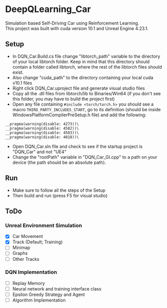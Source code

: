 # DeepQLearning_Car
Simulation based Self-Driving Car using Reinforcement Learning.\
This project was built with cuda version 10.1 and Unreal Engine 4.23.1.

## Setup
* In DQN_Car.Build.cs file change "libtorch_path" variable to the directory of your local libtorch folder. Keep in mind that this directory should contain a folder called libtorch, where the rest of the libtorch files should exist.
* Also change "cuda_path" to the directory containing your local cuda v10.1 files
* Right click DQN_Car.uproject file and generate visual studio files 
* Copy all the .dll files from libtorch/lib to Binaries/Win64 (if you don't see this folder, you may have to build the project first)
* Open any file containing ```#include <torch/torch.h>``` you should see a macro ```THIRD_PARTY_INCLUDES_START```, go to its definition  (should be inside WindowsPlatformCompilerPreSetup.h file) and add the following:
``` 
__pragma(warning(disable: 4273))\
__pragma(warning(disable: 4582))\
__pragma(warning(disable: 4583))\
__pragma(warning(disable: 4018))\
```
* Open DQN_Car.sln file and check to see if the startup project is "DQN_Car" and not "UE4"
* Change the "rootPath" variable in "DQN_Car_GI.cpp" to a path on your device (the path should be an absolute path).

## Run
* Make sure to follow all the steps of the Setup
* Then build and run (press F5 for visual studio)

## ToDo
### Unreal Environment Simulation
- [x] Car Movement
- [x] Track (Default; Training)
- [ ] Minimap
- [ ] Graphs
- [ ] Other Tracks

### DQN Implementation
- [ ] Replay Memory
- [ ] Neural network and training interface class
- [ ] Epsilon Greedy Strategy and Agent
- [ ] Algorithm Implementation
